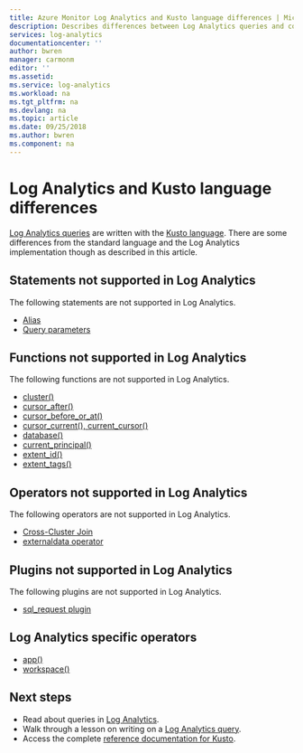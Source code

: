 ```yaml
---
title: Azure Monitor Log Analytics and Kusto language differences | Microsoft Docs
description: Describes differences between Log Analytics queries and core Kusto language.
services: log-analytics
documentationcenter: ''
author: bwren
manager: carmonm
editor: ''
ms.assetid: 
ms.service: log-analytics
ms.workload: na
ms.tgt_pltfrm: na
ms.devlang: na
ms.topic: article
ms.date: 09/25/2018
ms.author: bwren
ms.component: na
---
```


# Log Analytics and Kusto language differences
[Log Analytics queries](../log-analytics-queries.md) are written with the [Kusto language](/azure/kusto/query). There are some differences from the standard language and the Log Analytics implementation though as described in this article.


## Statements not supported in Log Analytics
The following statements are not supported in Log Analytics.

* [Alias](/kusto/query/aliasstatement)
* [Query parameters](/azure/kusto/query/queryparametersstatement)

## Functions not supported in Log Analytics
The following functions are not supported in Log Analytics.

* [cluster()](/azure/kusto/query/clusterfunction)
* [cursor_after()](/azure/kusto/query/cursorafterfunction)
* [cursor_before_or_at()](/azure/kusto/query/cursorbeforeoratfunction)
* [cursor_current(), current_cursor()](/azure/kusto/query/cursorcurrent)
* [database()](/azure/kusto/query/databasefunction)
* [current_principal()](/azure/kusto/query/current-principalfunction)
* [extent_id()](/azure/kusto/query/extentidfunction)
* [extent_tags()](/azure/kusto/query/extenttagsfunction)

## Operators not supported in Log Analytics
The following operators are not supported in Log Analytics.

* [Cross-Cluster Join](/azure/kusto/query/joincrosscluster)
* [externaldata operator](/azure/kusto/query/externaldata-operator)

## Plugins not supported in Log Analytics
The following plugins are not supported in Log Analytics.
* [sql_request plugin](/azure/kusto/query/sqlrequestplugin)


## Log Analytics specific operators
* [app()](app-expression.md)
* [workspace()](workspace-expression.md)

## Next steps

- Read about queries in [Log Analytics](../log-analytics-queries.md).
- Walk through a lesson on writing on a [Log Analytics query](/log-analytics/query-language/get-started-queries.md).
- Access the complete [reference documentation for Kusto](/azure/kusto/query/).